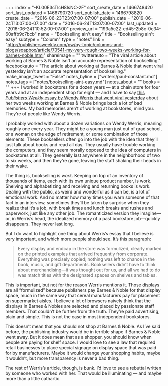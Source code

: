 +++
index = "-KL00E3cTlcH8IsNC-2F"
sort_create_date = 1466748420
sort_last_updated = 1466790720
sort_publish_date = 1466798820
create_date = "2016-06-23T23:07:00-07:00"
publish_date = "2016-06-24T13:07:00-07:00"
date = "2016-06-24T13:07:00-07:00"
last_updated = "2016-06-24T10:52:00-07:00"
preview_url = "193a5c22-ed45-2b8c-0c34-60affb9c7bcb"
name = "Bookselling ain't easy"
title = "Bookselling ain't easy"
subtype = "Column"
type = "notes"
link = "http://publishersweekly.com/pw/by-topic/columns-and-blogs/soapbox/article/70541-my-very-rough-two-weeks-working-for-barnes-noble.html"
shareimage = ""
twitterauto = "The viral article about working at Barnes & Noble isn't an accurate representation of bookselling."
facebookauto = "The article about working at Barnes & Noble that went viral yesterday isn't an accurate representation of bookselling."
make_image_tweet = "False"
notes_byline = ["writers/paul-constant.md"]
notes_tags = ["notes/bookselling-aint-easy.md"]
notes_about = ""
books = ""
+++
I worked in bookstores for a dozen years — at a chain store for four years and at an independent shop for eight — and I have to say [this *Publishers Weekly* essay by Wendy Werris that went viral yesterday]( http://publishersweekly.com/pw/by-topic/columns-and-blogs/soapbox/article/70541-my-very-rough-two-weeks-working-for-barnes-noble.html) about her two weeks working at Barnes & Noble brings back a lot of bad memories. My bad memories aren’t of working at bookstores, mind you. They’re of people like Wendy Werris.

I probably worked with about a dozen variations on Wendy Werris, meaning roughly one every year. They might be a young man just out of grad school, or a woman on the edge of retirement, or some combination of those elements. These booksellers often go into the job with the idea that they’ll just talk about books and read all day. They usually have trouble working the computers, and they seem morally opposed to the idea of computers in bookstores at all. They generally last anywhere in the neighborhood of two to six weeks, and then they’re gone, leaving the staff shaking their heads in their wake.

The thing is, bookselling is *work*. Keeping on top of an inventory of thousands of items, each with its own unique product number, is work. Shelving and alphabetizing and receiving and returning books is work. Dealing with the public, as weird and wonderful as it can be, is a lot of emotional work. And no matter how many times you warn someone of that fact in an interview, sometimes they’ll be taken by surprise when they realize that it’s a job, with break times and lunch breaks and rushes and paperwork, just like any other job. The romanticized version they imagine—or, in Werris’s head, the idealized memory of a past bookstore job—quickly disappears. They never last long.

But I do want to highlight one thing about Werris’s essay that I believe is very important, and which more people should see. It’s this paragraph:

<blockquote>Every display and endcap in the store was formulized, clearly marked on the printed examples that arrived frequently from corporate. Everything was precisely copied; nothing was left to chance in the book, music, and gift departments. Booksellers didn’t have to think about merchandising—it was thought out for us, and all we had to do was match titles with the designated spaces on shelves and tables.</blockquote>

This is important, but not for the reason Werris mentions it. Those displays are all “formulized” because publishers pay Barnes & Noble for that display space, much in the same way that cereal manufacturers pay for placement on supermarket aisles. I believe a lot of browsers naively think that the displays in Barnes & Nobles are selected and placed by passionate staff members. That couldn’t be further from the truth. They’re paid advertising, plain and simple. This is not the case in most independent bookstores.

This doesn’t mean that you should not shop at Barnes & Noble. As I’ve said before, the publishing industry would be in terrible shape if Barnes & Noble went away. But it does mean that as a shopper, you should know when people are paying for shelf space. I would love to see a law that required retail businesses to place special signage on display space that was paid for by manufacturers. Maybe it would change your shopping habits, maybe it wouldn’t, but more transparency is never a bad thing.

The rest of Werris’s article, though, is bunk. I’d love to see a rebuttal written by someone who worked with her. That would be illuminating — and maybe more than a little cathartic.
